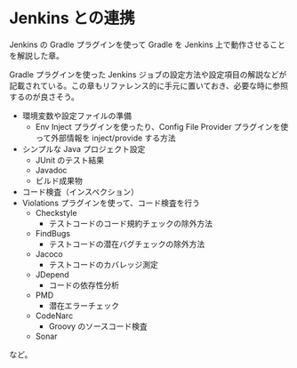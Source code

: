 # Jenkins との連携

Jenkins の Gradle プラグインを使って Gradle を Jenkins 上で動作させることを解説した章。

Gradle プラグインを使った Jenkins ジョブの設定方法や設定項目の解説などが記載されている。この章もリファレンス的に手元に置いておき、必要な時に参照するのが良さそう。

* 環境変数や設定ファイルの準備
    * Env Inject プラグインを使ったり、Config File Provider プラグインを使って外部情報を inject/provide する方法
* シンプルな Java プロジェクト設定
    * JUnit のテスト結果
    * Javadoc
    * ビルド成果物
* コード検査（インスペクション）
* Violations プラグインを使って、コード検査を行う
    * Checkstyle
        * テストコードのコード規約チェックの除外方法
    * FindBugs
        * テストコードの潜在バグチェックの除外方法
    * Jacoco
        * テストコードのカバレッジ測定
    * JDepend
        * コードの依存性分析
    * PMD
        * 潜在エラーチェック
    * CodeNarc
        * Groovy のソースコード検査
    * Sonar

など。